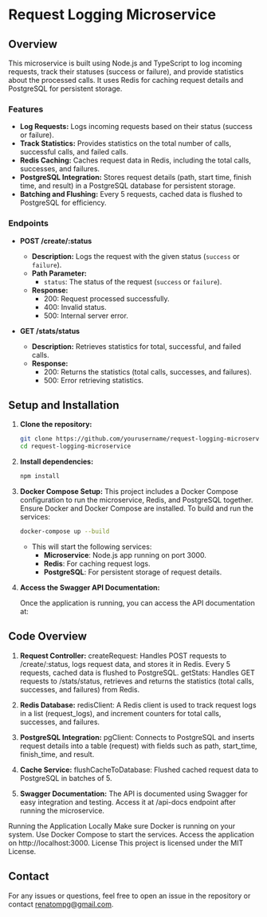 # Request Logging Microservice

## Overview

This microservice is built using Node.js and TypeScript to log incoming requests, track their statuses (success or failure), and provide statistics about the processed calls. It uses Redis for caching request details and PostgreSQL for persistent storage.

### Features

- **Log Requests:** Logs incoming requests based on their status (success or failure).
- **Track Statistics:** Provides statistics on the total number of calls, successful calls, and failed calls.
- **Redis Caching:** Caches request data in Redis, including the total calls, successes, and failures.
- **PostgreSQL Integration:** Stores request details (path, start time, finish time, and result) in a PostgreSQL database for persistent storage.
- **Batching and Flushing:** Every 5 requests, cached data is flushed to PostgreSQL for efficiency.

### Endpoints

- **POST /create/:status**
  - **Description:** Logs the request with the given status (`success` or `failure`).
  - **Path Parameter:**
    - `status`: The status of the request (`success` or `failure`).
  - **Response:**
    - 200: Request processed successfully.
    - 400: Invalid status.
    - 500: Internal server error.

- **GET /stats/status**
  - **Description:** Retrieves statistics for total, successful, and failed calls.
  - **Response:**
    - 200: Returns the statistics (total calls, successes, and failures).
    - 500: Error retrieving statistics.

## Setup and Installation

1. **Clone the repository:**

    ```bash
    git clone https://github.com/yourusername/request-logging-microservice.git
    cd request-logging-microservice
    ```

2. **Install dependencies:**

    ```bash
    npm install
    ```

3. **Docker Compose Setup:**
   This project includes a Docker Compose configuration to run the microservice, Redis, and PostgreSQL together. Ensure Docker and Docker Compose are installed. To build and run the services:

     ```bash
     docker-compose up --build
     ```

   - This will start the following services:
     - **Microservice**: Node.js app running on port 3000.
     - **Redis**: For caching request logs.
     - **PostgreSQL**: For persistent storage of request details.

4. **Access the Swagger API Documentation:**

   Once the application is running, you can access the API documentation at:


## Code Overview
1. **Request Controller:**
createRequest: Handles POST requests to /create/:status, logs request data, and stores it in Redis. Every 5 requests, cached data is flushed to PostgreSQL.
getStats: Handles GET requests to /stats/status, retrieves and returns the statistics (total calls, successes, and failures) from Redis.

2. **Redis Database:**
redisClient: A Redis client is used to track request logs in a list (request_logs), and increment counters for total calls, successes, and failures.

3. **PostgreSQL Integration:**
pgClient: Connects to PostgreSQL and inserts request details into a table (request) with fields such as path, start_time, finish_time, and result.

4. **Cache Service:**
flushCacheToDatabase: Flushed cached request data to PostgreSQL in batches of 5.

5. **Swagger Documentation:**
The API is documented using Swagger for easy integration and testing. Access it at /api-docs endpoint after running the microservice.

Running the Application Locally
Make sure Docker is running on your system.
Use Docker Compose to start the services.
Access the application on http://localhost:3000.
License
This project is licensed under the MIT License.

## Contact
For any issues or questions, feel free to open an issue in the repository or contact renatompg@gmail.com.
